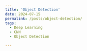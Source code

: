 ```yaml
---
title: 'Object Detection'
date: 2024-07-15
permalink: /posts/object-detection/
tags:
  - Deep Learning
  - CNN
  - Object Detection

---
```


